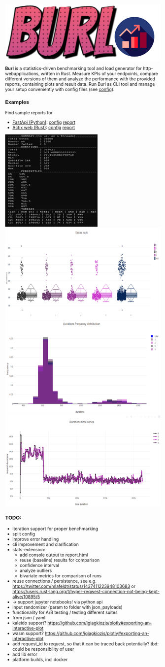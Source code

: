 ![Burl-rs](./resources/burl_logo.svg)

<b>Burl</b> is a statistics-driven benchmarking tool and load generator for http-webapplications, written in Rust.
Measure KPIs of your endpoints, compare different versions of them and analyze the performance with the provided reports, containing plots and result data.
Run Burl as CLI tool and manage your setup conveniently with config files (see [config](./examples/actix/specs.toml)).

### Examples
Find sample reports for 
* [FastApi (Python)](https://fastapi.tiangolo.com/): [config](./examples/actix/actix_specs.toml) [report](./examples/fastapi/report/report.html)
* [Actix web (Rust)](https://github.com/actix/actix-web): [config](./examples/fastapi/fastapi_specs.toml) [report](./examples/actix/report/report.html)


<img src="./resources/console_summary.png" width="300" height="300" /><br>
<img src="./resources/durations_box_plot.png" width="600" height="300" /><br>
<img src="./resources/durations_histogram.png" width="600" height="300" /><br>
<img src="./resources/durations_timeseries.png" width="600" height="300" />


### TODO:
* iteration support for proper benchmarking
* split config
* improve error handling
* cli improvement and clarification
* stats-extension:
    * add console output to report.html
    * reuse (baseline) results for comparison  
    * confidence interval
    * analyze outliers
    * bivariate metrics for comparison of runs
* reuse connections / persistence, see e.g. https://twitter.com/mlafeldt/status/1437411223948103683 or https://users.rust-lang.org/t/hyper-reqwest-connection-not-being-kept-alive/10895/5
* -> support jupyter notebooks! via python api
* input randomizer (param to folder with json_payloads)
* functionality for A/B testing / testing different suites
* from json / yaml
* kaleido support? https://github.com/igiagkiozis/plotly#exporting-an-interactive-plot
* wasm support? https://github.com/igiagkiozis/plotly#exporting-an-interactive-plot
* add request_id to request, so that it can be traced back potentially? tbd: could be responsibility of user
* add lib error
* platform builds, incl docker
